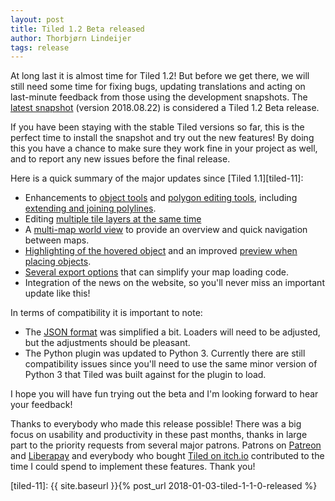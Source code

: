 ```yaml
---
layout: post
title: Tiled 1.2 Beta released
author: Thorbjørn Lindeijer
tags: release
---
```


At long last it is almost time for Tiled 1.2! But before we get there,
we will still need some time for fixing bugs, updating translations and
acting on last-minute feedback from those using the development
snapshots. The [latest snapshot][snapshot] (version 2018.08.22) is
considered a Tiled 1.2 Beta release.

If you have been staying with the stable Tiled versions so far, this is
the perfect time to install the snapshot and try out the new features!
By doing this you have a chance to make sure they work fine in your
project as well, and to report any new issues before the final release.

Here is a quick summary of the major updates since [Tiled 1.1][tiled-11]:

* Enhancements to [object tools](https://thorbjorn.itch.io/tiled/devlog/21137/improvements-to-object-tools-and-more) and [polygon editing tools](https://thorbjorn.itch.io/tiled/devlog/21850/polygon-editing-improvements), including [extending and joining polylines](https://thorbjorn.itch.io/tiled/devlog/26226/extend-and-join-polylines-with-ease).
* Editing [multiple tile layers at the same time](https://thorbjorn.itch.io/tiled/devlog/24167/multi-layer-editing-and-other-stuff)
* A [multi-map world view](https://thorbjorn.itch.io/tiled/devlog/35054/multi-map-world-view-python-3-and-raising-funds) to provide an overview and quick navigation between maps.
* [Highlighting of the hovered object](https://thorbjorn.itch.io/tiled/devlog/38930/multi-layer-stamp-improvements-and-highlight-hovered-object) and an improved [preview when placing objects](https://thorbjorn.itch.io/tiled/devlog/40807/object-placement-preview-on-hover).
* [Several export options](https://thorbjorn.itch.io/tiled/devlog/43780/export-options-and-polishing) that can simplify your map loading code.
* Integration of the news on the website, so you'll never miss an important update like this!

In terms of compatibility it is important to note:

* The [JSON format](http://doc.mapeditor.org/en/latest/reference/json-map-format/) was simplified a bit. Loaders will need to be adjusted, but the adjustments should be pleasant.
* The Python plugin was updated to Python 3. Currently there are still compatibility issues since you'll need to use the same minor version of Python 3 that Tiled was built against for the plugin to load.

I hope you will have fun trying out the beta and I'm looking forward to
hear your feedback!

Thanks to everybody who made this release possible! There was a big
focus on usability and productivity in these past months, thanks in
large part to the priority requests from several major patrons. Patrons on [Patreon](https://www.patreon.com/bjorn) and [Liberapay](https://liberapay.com/bjorn) and everybody who bought [Tiled on itch.io](https://thorbjorn.itch.io/tiled) contributed to the time I could spend to implement these features. Thank you!


[snapshot]: https://thorbjorn.itch.io/tiled/devlog/45718/tiled-12-beta
[tiled-11]: {{ site.baseurl }}{% post_url 2018-01-03-tiled-1-1-0-released %}
